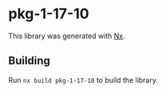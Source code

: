 # pkg-1-17-10

This library was generated with [Nx](https://nx.dev).

## Building

Run `nx build pkg-1-17-10` to build the library.

